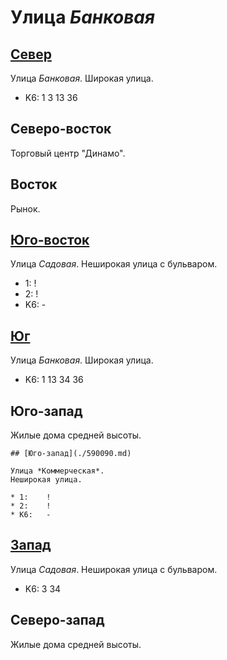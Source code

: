 # Улица *Банковая*

## [Север](./592082.md)

Улица *Банковая*.
Широкая улица.

* K6:   1   3   13  36

## Северо-восток

Торговый центр "Динамо".

## Восток

Рынок.

## [Юго-восток](./595087.md)

Улица *Садовая*.
Неширокая улица с бульваром.

* 1:    !
* 2:    !
* K6:   -

## [Юг](./592090.md)

Улица *Банковая*.
Широкая улица.

* K6:   1   13  34 36

## Юго-запад

Жилые дома средней высоты.

```
## [Юго-запад](./590090.md)

Улица *Коммерческая*.
Неширокая улица.

* 1:    !
* 2:    !
* K6:   -
```

## [Запад](./590085.md)

Улица *Садовая*.
Неширокая улица с бульваром.

* K6:   3   34

## Северо-запад

Жилые дома средней высоты.
